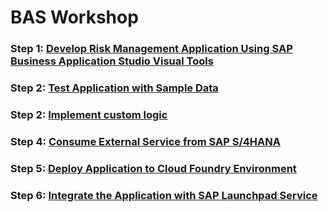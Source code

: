 # BAS Workshop

### Step 1: [Develop Risk Management Application Using SAP Business Application Studio Visual Tools](../documentation/develop/develop-application/)

### Step 2: [Test Application with Sample Data](../documentation/develop/test-application/)

### Step 2: [Implement custom logic](../documentation/develop/implement-custom-logic/)

### Step 4: [Consume External Service from SAP S/4HANA](../documentation/develop/consume-external-service)

### Step 5: [Deploy Application to Cloud Foundry Environment](../documentation/develop/deploy-application/)

### Step 6: [Integrate the Application with SAP Launchpad Service](../documentation/develop/integrate-with-launchpad/)
